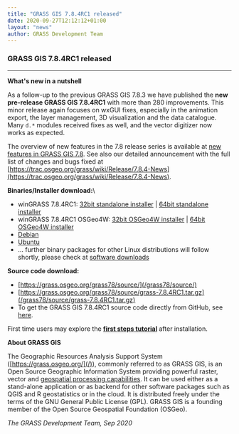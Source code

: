 ```yaml
---
title: "GRASS GIS 7.8.4RC1 released"
date: 2020-09-27T12:12:12+01:00
layout: "news"
author: GRASS Development Team
---
```


### GRASS GIS 7.8.4RC1 released

------------------------------------------------------------------------
**What's new in a nutshell**

As a follow-up to the previous GRASS GIS 7.8.3 we have published the
**new pre-release GRASS GIS 7.8.4RC1** with more than 280 improvements.
This minor release again focuses on wxGUI fixes, especially in the animation export, the layer management, 3D visualization and the data catalogue. Many `d.*` modules received fixes as well, and the vector digitizer now works as expected. 

The overview of new features in the 7.8 release series is available at 
[new features in GRASS GIS 7.8](https://trac.osgeo.org/grass/wiki/Grass7/NewFeatures78).
See also our detailed announcement with the full list of changes and 
bugs fixed at 
[https://trac.osgeo.org/grass/wiki/Release/7.8.4-News](https://trac.osgeo.org/grass/wiki/Release/7.8.4-News).

**Binaries/Installer download:**\

-   winGRASS 7.8.4RC1: 
    [32bit standalone installer](/grass78/binary/mswindows/native/x86/WinGRASS-7.8.4RC1-1-Setup-x86.exe) \| [64bit standalone installer](/grass78/binary/mswindows/native/x86_64/WinGRASS-7.8.4RC1-1-Setup-x86_64.exe)
-   winGRASS 7.8.4RC1 OSGeo4W:
    [32bit OSGeo4W installer](http://download.osgeo.org/osgeo4w/osgeo4w-setup-x86.exe) \| [64bit OSGeo4W installer](http://download.osgeo.org/osgeo4w/osgeo4w-setup-x86_64.exe)
-   [Debian](https://tracker.debian.org/pkg/grass)
-   [Ubuntu](https://launchpad.net/~ubuntugis/+archive/ubuntu/ubuntugis-experimental/+packages?field.name_filter=grass)
- ... further binary packages for other Linux distributions will follow shortly, please check at [software downloads](/download/software/index.html#g78x)

**Source code download:**

-   [https://grass.osgeo.org/grass78/source/](/grass78/source/)
-   [https://grass.osgeo.org/grass78/source/grass-7.8.4RC1.tar.gz](/grass78/source/grass-7.8.4RC1.tar.gz)
-   To get the GRASS GIS 7.8.4RC1 source code directly from GitHub, see [here](https://github.com/OSGeo/grass/releases/tag/7.8.4RC1).

First time users may explore the [**first steps tutorial**](/learn/) after
installation.

**About GRASS GIS**

The Geographic Resources Analysis Support System
([https://grass.osgeo.org/](/)), commonly referred to as GRASS GIS, is
an Open Source Geographic Information System providing powerful raster,
vector and [geospatial processing capabilities](https://grass.osgeo.org/learn/overview/).
It can be used either as a stand-alone application or as backend for other
software packages such as QGIS and R geostatistics or in the cloud. It is
distributed freely under the terms of the GNU General Public License (GPL).
GRASS GIS is a founding member of the Open Source Geospatial Foundation (OSGeo).

*The GRASS Development Team, Sep 2020*
